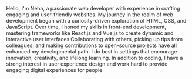 Hello, I'm Neha, a passionate web developer with experience in crafting engaging and user-friendly websites. My journey in the realm of web development began with a curiosity-driven exploration of HTML, CSS, and JavaScript. Over time, I honed my skills in front-end development, mastering frameworks like React.js and Vue.js to create dynamic and interactive user interfaces.Collaborating with others, picking up tips from colleagues, and making contributions to open-source projects have all enhanced my developmental path. I do best in settings that encourage innovation, creativity, and lifelong learning. In addition to coding, I have a strong interest in user experience design and work hard to provide engaging digital experiences for people
